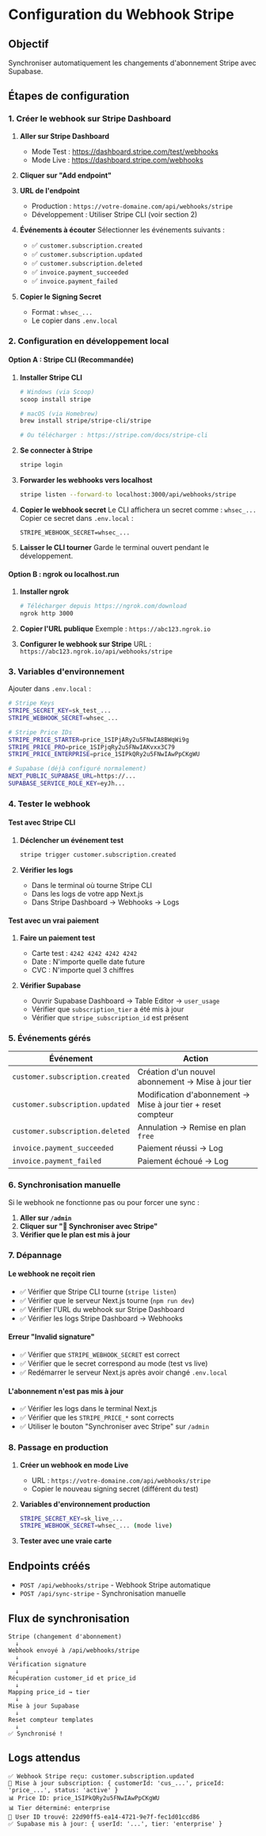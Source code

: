 # Configuration du Webhook Stripe

## Objectif
Synchroniser automatiquement les changements d'abonnement Stripe avec Supabase.

## Étapes de configuration

### 1. Créer le webhook sur Stripe Dashboard

1. **Aller sur Stripe Dashboard**
   - Mode Test : https://dashboard.stripe.com/test/webhooks
   - Mode Live : https://dashboard.stripe.com/webhooks

2. **Cliquer sur "Add endpoint"**

3. **URL de l'endpoint**
   - Production : `https://votre-domaine.com/api/webhooks/stripe`
   - Développement : Utiliser Stripe CLI (voir section 2)

4. **Événements à écouter**
   Sélectionner les événements suivants :
   - ✅ `customer.subscription.created`
   - ✅ `customer.subscription.updated`
   - ✅ `customer.subscription.deleted`
   - ✅ `invoice.payment_succeeded`
   - ✅ `invoice.payment_failed`

5. **Copier le Signing Secret**
   - Format : `whsec_...`
   - Le copier dans `.env.local`

### 2. Configuration en développement local

#### Option A : Stripe CLI (Recommandée)

1. **Installer Stripe CLI**
   ```bash
   # Windows (via Scoop)
   scoop install stripe
   
   # macOS (via Homebrew)
   brew install stripe/stripe-cli/stripe
   
   # Ou télécharger : https://stripe.com/docs/stripe-cli
   ```

2. **Se connecter à Stripe**
   ```bash
   stripe login
   ```

3. **Forwarder les webhooks vers localhost**
   ```bash
   stripe listen --forward-to localhost:3000/api/webhooks/stripe
   ```

4. **Copier le webhook secret**
   Le CLI affichera un secret comme : `whsec_...`
   Copier ce secret dans `.env.local` :
   ```
   STRIPE_WEBHOOK_SECRET=whsec_...
   ```

5. **Laisser le CLI tourner**
   Garde le terminal ouvert pendant le développement.

#### Option B : ngrok ou localhost.run

1. **Installer ngrok**
   ```bash
   # Télécharger depuis https://ngrok.com/download
   ngrok http 3000
   ```

2. **Copier l'URL publique**
   Exemple : `https://abc123.ngrok.io`

3. **Configurer le webhook sur Stripe**
   URL : `https://abc123.ngrok.io/api/webhooks/stripe`

### 3. Variables d'environnement

Ajouter dans `.env.local` :

```bash
# Stripe Keys
STRIPE_SECRET_KEY=sk_test_...
STRIPE_WEBHOOK_SECRET=whsec_...

# Stripe Price IDs
STRIPE_PRICE_STARTER=price_1SIPjARy2u5FNwIA8BWqWi9g
STRIPE_PRICE_PRO=price_1SIPjqRy2u5FNwIAKvxx3C79
STRIPE_PRICE_ENTERPRISE=price_1SIPkQRy2u5FNwIAwPpCKgWU

# Supabase (déjà configuré normalement)
NEXT_PUBLIC_SUPABASE_URL=https://...
SUPABASE_SERVICE_ROLE_KEY=eyJh...
```

### 4. Tester le webhook

#### Test avec Stripe CLI

1. **Déclencher un événement test**
   ```bash
   stripe trigger customer.subscription.created
   ```

2. **Vérifier les logs**
   - Dans le terminal où tourne Stripe CLI
   - Dans les logs de votre app Next.js
   - Dans Stripe Dashboard → Webhooks → Logs

#### Test avec un vrai paiement

1. **Faire un paiement test**
   - Carte test : `4242 4242 4242 4242`
   - Date : N'importe quelle date future
   - CVC : N'importe quel 3 chiffres

2. **Vérifier Supabase**
   - Ouvrir Supabase Dashboard → Table Editor → `user_usage`
   - Vérifier que `subscription_tier` a été mis à jour
   - Vérifier que `stripe_subscription_id` est présent

### 5. Événements gérés

| Événement | Action |
|-----------|--------|
| `customer.subscription.created` | Création d'un nouvel abonnement → Mise à jour tier |
| `customer.subscription.updated` | Modification d'abonnement → Mise à jour tier + reset compteur |
| `customer.subscription.deleted` | Annulation → Remise en plan `free` |
| `invoice.payment_succeeded` | Paiement réussi → Log |
| `invoice.payment_failed` | Paiement échoué → Log |

### 6. Synchronisation manuelle

Si le webhook ne fonctionne pas ou pour forcer une sync :

1. **Aller sur `/admin`**
2. **Cliquer sur "🔄 Synchroniser avec Stripe"**
3. **Vérifier que le plan est mis à jour**

### 7. Dépannage

#### Le webhook ne reçoit rien

- ✅ Vérifier que Stripe CLI tourne (`stripe listen`)
- ✅ Vérifier que le serveur Next.js tourne (`npm run dev`)
- ✅ Vérifier l'URL du webhook sur Stripe Dashboard
- ✅ Vérifier les logs Stripe Dashboard → Webhooks

#### Erreur "Invalid signature"

- ✅ Vérifier que `STRIPE_WEBHOOK_SECRET` est correct
- ✅ Vérifier que le secret correspond au mode (test vs live)
- ✅ Redémarrer le serveur Next.js après avoir changé `.env.local`

#### L'abonnement n'est pas mis à jour

- ✅ Vérifier les logs dans le terminal Next.js
- ✅ Vérifier que les `STRIPE_PRICE_*` sont corrects
- ✅ Utiliser le bouton "Synchroniser avec Stripe" sur `/admin`

### 8. Passage en production

1. **Créer un webhook en mode Live**
   - URL : `https://votre-domaine.com/api/webhooks/stripe`
   - Copier le nouveau signing secret (différent du test)

2. **Variables d'environnement production**
   ```bash
   STRIPE_SECRET_KEY=sk_live_...
   STRIPE_WEBHOOK_SECRET=whsec_... (mode live)
   ```

3. **Tester avec une vraie carte**

## Endpoints créés

- `POST /api/webhooks/stripe` - Webhook Stripe automatique
- `POST /api/sync-stripe` - Synchronisation manuelle

## Flux de synchronisation

```
Stripe (changement d'abonnement)
  ↓
Webhook envoyé à /api/webhooks/stripe
  ↓
Vérification signature
  ↓
Récupération customer_id et price_id
  ↓
Mapping price_id → tier
  ↓
Mise à jour Supabase
  ↓
Reset compteur templates
  ↓
✅ Synchronisé !
```

## Logs attendus

```
✅ Webhook Stripe reçu: customer.subscription.updated
🔄 Mise à jour subscription: { customerId: 'cus_...', priceId: 'price_...', status: 'active' }
📊 Price ID: price_1SIPkQRy2u5FNwIAwPpCKgWU
📊 Tier déterminé: enterprise
👤 User ID trouvé: 22d90ff5-ea14-4721-9e7f-fec1d01ccd86
✅ Supabase mis à jour: { userId: '...', tier: 'enterprise' }
```



